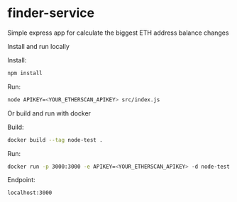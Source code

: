 # finder-service

Simple express app for calculate the biggest ETH address balance changes<br />

Install and run locally<br />

Install:
```sh
npm install
```
Run:
```sh
node APIKEY=<YOUR_ETHERSCAN_APIKEY> src/index.js
```
Or build and run with docker<br />

Build:
```sh
docker build --tag node-test .
```
Run: 
```sh
docker run -p 3000:3000 -e APIKEY=<YOUR_ETHERSCAN_APIKEY> -d node-test
```
Endpoint:<br />
```sh
localhost:3000
```